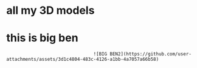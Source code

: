 # all my 3D models
# this is big ben
                                    ![BIG BEN2](https://github.com/user-attachments/assets/3d1c4804-483c-4126-a1bb-4a7057a66b58)
